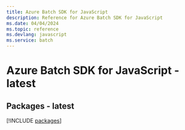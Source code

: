 ```yaml
---
title: Azure Batch SDK for JavaScript
description: Reference for Azure Batch SDK for JavaScript
ms.date: 04/04/2024
ms.topic: reference
ms.devlang: javascript
ms.service: batch
---
```

# Azure Batch SDK for JavaScript - latest
## Packages - latest
[!INCLUDE [packages](batch-index.md)]